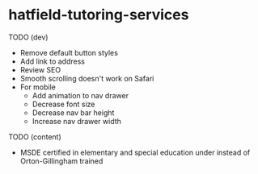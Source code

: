 # hatfield-tutoring-services

TODO (dev)
* Remove default button styles
* Add link to address
* Review SEO
* Smooth scrolling doesn't work on Safari
* For mobile
    * Add animation to nav drawer
    * Decrease font size
    * Decrease nav bar height
    * Increase nav drawer width

TODO (content)
* MSDE certified in elementary and special education under instead of Orton-Gillingham trained
